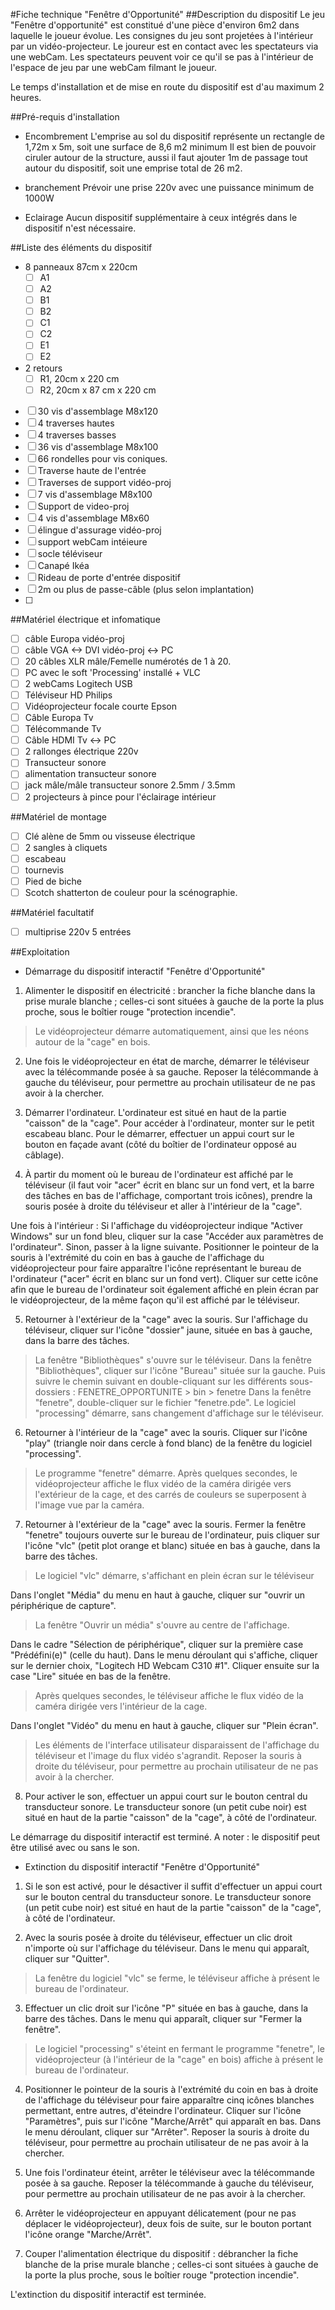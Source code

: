 #Fiche technique "Fenêtre d'Opportunité"
##Description du dispositif
Le jeu "Fenêtre d'opportunité" est constitué d'une pièce d'environ 6m2 dans laquelle le joueur évolue. Les consignes du jeu sont projetées à l'intérieur par un vidéo-projecteur. Le joureur est en contact avec les spectateurs via une webCam. Les spectateurs peuvent voir ce qu'il se pas à l'intérieur de l'espace de jeu par une webCam filmant le joueur.

Le temps d'installation et de mise en route du dispositif est d'au maximum 2 heures.

##Pré-requis d'installation
  - Encombrement
  L'emprise au sol du dispositif représente un rectangle de 1,72m x 5m, soit une surface de 8,6 m2 minimum
  Il est bien de pouvoir ciruler autour de la structure, aussi il faut ajouter 1m de passage tout autour du dispositif, soit une emprise total de 26 m2.

  - branchement
  Prévoir une prise 220v avec une puissance minimum de 1000W

  - Eclairage
  Aucun dispositif supplémentaire à ceux intégrés dans le dispositif n'est nécessaire.

##Liste des éléments du dispositif
  - 8 panneaux 87cm x 220cm
    - [ ] A1
    - [ ] A2 
    - [ ] B1 
    - [ ] B2 
    - [ ] C1 
    - [ ] C2 
    - [ ] E1 
    - [ ] E2
  - 2 retours
    - [ ] R1, 20cm x 220 cm 
    - [ ] R2, 20cm x 87 cm x 220 cm
  - [ ] 30 vis d'assemblage M8x120
  - [ ] 4 traverses hautes
  - [ ] 4 traverses basses
  - [ ] 36 vis d'assemblage M8x100
  - [ ] 66 rondelles pour vis coniques.
  - [ ] Traverse haute de l'entrée
  - [ ] Traverses de support vidéo-proj
  - [ ] 7 vis d'assemblage M8x100
  - [ ] Support de video-proj
  - [ ] 4 vis d'assemblage M8x60
  - [ ] élingue d'assurage vidéo-proj
  - [ ] support webCam intéieure
  - [ ] socle téléviseur
  - [ ] Canapé Ikéa
  - [ ] Rideau de porte d'entrée dispositif
  - [ ] 2m ou plus de passe-câble (plus selon implantation)
  - [ ] 

##Matériel électrique et infomatique
  - [ ] câble Europa vidéo-proj
  - [ ] câble VGA <-> DVI vidéo-proj <-> PC
  - [ ] 20 câbles XLR mâle/Femelle numérotés de 1 à 20.
  - [ ] PC avec le soft 'Processing' installé + VLC
  - [ ] 2 webCams Logitech USB
  - [ ] Téléviseur HD Philips
  - [ ] Vidéoprojecteur focale courte Epson
  - [ ] Câble Europa Tv
  - [ ] Télécommande Tv
  - [ ] Câble HDMI Tv <-> PC
  - [ ] 2 rallonges électrique 220v
  - [ ] Transucteur sonore
  - [ ] alimentation transucteur sonore
  - [ ] jack mâle/mâle transucteur sonore 2.5mm / 3.5mm
  - [ ] 2 projecteurs à pince pour l'éclairage intérieur 

##Matériel de montage
  - [ ] Clé alène de 5mm ou visseuse électrique
  - [ ] 2 sangles à cliquets
  - [ ] escabeau
  - [ ] tournevis 
  - [ ] Pied de biche 
  - [ ] Scotch shatterton de couleur pour la scénographie.

##Matériel facultatif
  - [ ] multiprise 220v 5 entrées

##Exploitation
- Démarrage du dispositif interactif "Fenêtre d'Opportunité"

 1. Alimenter le dispositif en électricité : brancher la fiche blanche dans la prise murale blanche ; celles-ci sont situées à gauche de la porte la plus proche, sous le boîtier rouge "protection incendie".
> Le vidéoprojecteur démarre automatiquement, ainsi que les néons autour de la "cage" en bois.

 2. Une fois le vidéoprojecteur en état de marche, démarrer le téléviseur avec la télécommande posée à sa gauche.
Reposer la télécommande à gauche du téléviseur, pour permettre au prochain utilisateur de ne pas avoir à la chercher.

 3. Démarrer l'ordinateur. L'ordinateur est situé en haut de la partie "caisson" de la "cage". Pour accéder à l'ordinateur, monter sur le petit escabeau blanc. Pour le démarrer, effectuer un appui court sur le bouton en façade avant (côté du boîtier de l'ordinateur opposé au câblage).

 4. À partir du moment où le bureau de l'ordinateur est affiché par le téléviseur (il faut voir "acer" écrit en blanc sur un fond vert, et la barre des tâches en bas de l'affichage, comportant trois icônes), prendre la souris posée à droite du téléviseur et aller à l'intérieur de la "cage".

Une fois à l'intérieur :
Si l'affichage du vidéoprojecteur indique "Activer Windows" sur un fond bleu, cliquer sur la case "Accéder aux paramètres de l'ordinateur". Sinon, passer à la ligne suivante.
Positionner le pointeur de la souris à l'extrémité du coin en bas à gauche de l'affichage du vidéoprojecteur pour faire apparaître l'icône représentant le bureau de l'ordinateur ("acer" écrit en blanc sur un fond vert).
Cliquer sur cette icône afin que le bureau de l'ordinateur soit également affiché en plein écran par le vidéoprojecteur, de la même façon qu'il est affiché par le téléviseur.

 5. Retourner à l'extérieur de la "cage" avec la souris. 
Sur l'affichage du téléviseur, cliquer sur l'icône "dossier" jaune, située en bas à gauche, dans la barre des tâches. 
> La fenêtre "Bibliothèques" s'ouvre sur le téléviseur.
Dans la fenêtre "Bibliothèques", cliquer sur l'icône "Bureau" située sur la gauche.
Puis suivre le chemin suivant en double-cliquant sur les différents sous-dossiers : 
FENETRE_OPPORTUNITE > bin > fenetre
Dans la fenêtre "fenetre", double-cliquer sur le fichier "fenetre.pde".
> Le logiciel "processing" démarre, sans changement d'affichage sur le téléviseur.

 6. Retourner à l'intérieur de la "cage" avec la souris.
Cliquer sur l'icône "play" (triangle noir dans cercle à fond blanc) de la fenêtre du logiciel "processing".
> Le programme "fenetre" démarre. Après quelques secondes, le vidéoprojecteur affiche le flux vidéo de la caméra dirigée vers l'extérieur de la cage, et des carrés de couleurs se superposent à l'image vue par la caméra.

 7. Retourner à l'extérieur de la "cage" avec la souris.
Fermer la fenêtre "fenetre" toujours ouverte sur le bureau de l'ordinateur, puis cliquer sur l'icône "vlc" (petit plot orange et blanc) située en bas à gauche, dans la barre des tâches.
> Le logiciel "vlc" démarre, s'affichant en plein écran sur le téléviseur

Dans l'onglet "Média" du menu en haut à gauche, cliquer sur "ouvrir un périphérique de capture".
> La fenêtre "Ouvrir un média" s'ouvre au centre de l'affichage.

Dans le cadre "Sélection de périphérique", cliquer sur la première case "Prédéfini(e)" (celle du haut).
Dans le menu déroulant qui s'affiche, cliquer sur le dernier choix, "Logitech HD Webcam C310 #1".
Cliquer ensuite sur la case "Lire" située en bas de la fenêtre.
> Après quelques secondes, le téléviseur affiche le flux vidéo de la caméra dirigée vers l'intérieur de la cage.

Dans l'onglet "Vidéo" du menu en  haut à gauche, cliquer sur "Plein écran".
> Les éléments de l'interface utilisateur disparaissent de l'affichage du téléviseur et l'image du flux vidéo s'agrandit.
Reposer la souris à droite du téléviseur, pour permettre au prochain utilisateur de ne pas avoir à la chercher.

 8. Pour activer le son, effectuer un appui court sur le bouton central du transducteur sonore. Le transducteur sonore (un petit cube noir) est situé en haut de la partie "caisson" de la "cage", à côté de l'ordinateur.

Le démarrage du dispositif interactif est terminé. A noter : le dispositif peut être utilisé avec ou sans le son.

- Extinction du dispositif interactif "Fenêtre d'Opportunité"

 1. Si le son est activé, pour le désactiver il suffit d'effectuer un appui court sur le bouton central du transducteur sonore. Le transducteur sonore (un petit cube noir) est situé en haut de la partie "caisson" de la "cage", à côté de l'ordinateur.

 2. Avec la souris posée à droite du téléviseur, effectuer un clic droit n'importe où sur l'affichage du téléviseur. 
Dans le menu qui apparaît, cliquer sur "Quitter".
> La fenêtre du logiciel "vlc" se ferme, le téléviseur affiche à présent le bureau de l'ordinateur.

 3. Effectuer un clic droit sur l'icône "P" située en bas à gauche, dans la barre des tâches.
Dans le menu qui apparaît, cliquer sur "Fermer la fenêtre".
 > Le logiciel "processing" s'éteint en fermant le programme "fenetre", le vidéoprojecteur (à l'intérieur de la "cage" en bois) affiche à présent le bureau de l'ordinateur.
 
 4. Positionner le pointeur de la souris à l'extrémité du coin en bas à droite de l'affichage du téléviseur pour faire apparaître cinq icônes blanches permettant, entre autres, d'éteindre l'ordinateur.
Cliquer sur l'icône "Paramètres", puis sur l'icône "Marche/Arrêt" qui apparaît en bas.
Dans le menu déroulant, cliquer sur "Arrêter".
Reposer la souris à droite du téléviseur, pour permettre au prochain utilisateur de ne pas avoir à la chercher.

 5. Une fois l'ordinateur éteint, arrêter le téléviseur avec la télécommande posée à sa gauche.
Reposer la télécommande à gauche du téléviseur, pour permettre au prochain utilisateur de ne pas avoir à la chercher.

 6. Arrêter le vidéoprojecteur en appuyant délicatement (pour ne pas déplacer le vidéoprojecteur), deux fois de suite, sur le bouton portant l'icône orange "Marche/Arrêt".

 7. Couper l'alimentation électrique du dispositif : débrancher la fiche blanche de la prise murale blanche ; celles-ci sont situées à gauche de la porte la plus proche, sous le boîtier rouge "protection incendie".

L'extinction du dispositif interactif est terminée.
